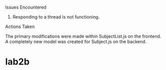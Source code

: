 Issues Encountered
1. Responding to a thread is not functioning.


Actions Taken

The primary modifications were made within SubjectList.js on the frontend.
A completely new model was created for Subject.js on the backend.
# lab2b
